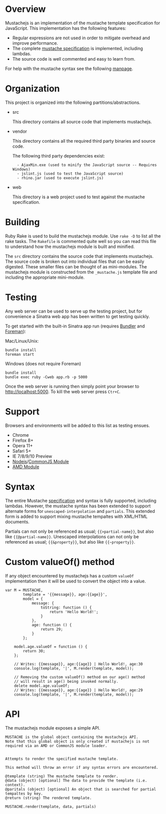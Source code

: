 # Overview

Mustachejs is an implementation of the mustache template specification for JavaScript.
This implementation has the following features:

- Regular expressions are not used in order to mitigate overhead and improve performance.
- The complete [mustache specification](https://github.com/mustache/spec) is implemented, including lambdas.
- The source code is well commented and easy to learn from.

For help with the mustache syntax see the following [manpage](http://mustache.github.com/mustache.5.html).


# Organization

This project is organized into the following partitions/abstractions.

- src

	This directory contains all source code that implements mustachejs.

- vendor

	This directory contains all the required third party binaries and source code.

	The following third party dependencies exist:

		- AjaxMin.exe (used to minify the JavaScript source -- Requires Windows)
		- jslint.js (used to test the JavaScript source)
		- rhino.jar (used to execute jslint.js)

- web

	This directory is a web project used to test against the mustache specification.


# Building

Ruby Rake is used to build the mustachejs module. Use `rake -D` to list all the rake tasks.
The `Rakefile` is commented quite well so you can read this file to understand how
the mustachejs module is built and minified.

The `src` directory contains the source code that implements mustachejs. The source code
is broken out into individual files that can be easily digested. These smaller files can be
thought of as mini-modules. The mustachejs module is constructed from the `_mustache.js` template
file and including the appropriate mini-module.


# Testing

Any web server can be used to serve up the testing project, but for convenience a Sinatra web app
has been written to get testing quickly.

To get started with the built-in Sinatra app run (requires [Bundler](http://gembundler.com/) and [Foreman](https://github.com/ddollar/foreman)):

Mac/Linux/Unix:

	bundle install
	foreman start

Windows (does not require Foreman)

	bundle install
	bundle exec ruby -Cweb app.rb -p 5000

Once the web server is running then simply point your browser to [http://localhost:5000](http://localhost:5000).
To kill the web server press `Ctr+C`.

# Support

Browsers and environments will be added to this list as testing ensues.

- Chrome
- Firefox 8+
- Opera 11+
- Safari 5+
- IE 7/8/9/10 Preview
- [Nodejs](http://nodejs.org/docs/latest/api/modules.html)/[CommonJS Module](http://wiki.commonjs.org/wiki/Modules/1.1)
- [AMD Module](https://github.com/dschnare/definejs)


# Syntax

The entire Mustache [specification](https://github.com/mustache/spec) and syntax is fully supported, including lambdas. However, the mustache syntax has been extended to support alternate forms for `unescaped-interpolation` and `partials`. This extended form is added to support mixing mustache tempaltes with XML/HTML documents.

Partials can not only be referenced as usual; `{{>partial-name}}`, but also like `{{@partial-name}}`.
Unescaped interpolations can not only be referenced as usual; `{{&property}}`, but also like `{{~property}}`.

# Custom valueOf() method

If any object encountered by mustachejs has a custom `valueOf` implementation then it will be used to convert the object into a value.

	var M = MUSTACHE,
			template = '{{message}}, age:{{age}}',
			model = {
				message: {
					toString: function () {
						return 'Hello World!';
					}
				},
				age: function () {
					return 29;
				}
			};

		model.age.valueOf = function () {
			return 30;
		};

		// Writes: {{message}}, age:{{age}} | Hello World!, age:30
		console.log(template, '|', M.render(template, model));

		// Removing the custom valueOf() method on our age() method
		// will result in age() being invoked normally.
		delete model.age.valueOf;
		// Writes: {{message}}, age:{{age}} | Hello World!, age:29
		console.log(template, '|', M.render(template, model));

# API

The mustachejs module exposes a simple API.

	MUSTACHE is the global object containing the mustachejs API.
	Note that this global object is only created if mustachejs is not
	required via an AMD or CommonJS module loader.


	Attempts to render the specified mustache template.

	This method will throw an error if any syntax errors are encountered.

	@template (string) The mustache template to render.
	@data (object) [optional] The data to provide the template (i.e. context).
	@paritals (object) [optional] An object that is searched for partial tempaltes by key.
	@return (string) The rendered template.

	MUSTACHE.render(template, data, partials)